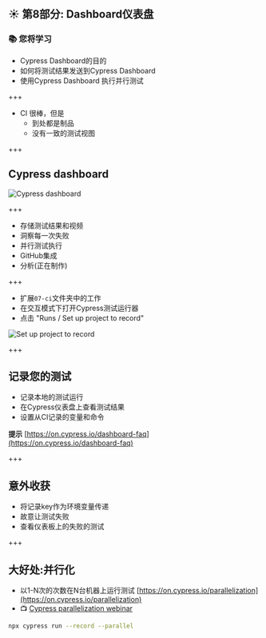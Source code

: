 ## ☀️ 第8部分: Dashboard仪表盘

### 📚 您将学习

- Cypress Dashboard的目的
- 如何将测试结果发送到Cypress Dashboard
- 使用Cypress Dashboard 执行并行测试

+++

- CI 很棒，但是
  - 到处都是制品
  - 没有一致的测试视图

+++

## Cypress dashboard

![Cypress dashboard](./img/dashboard-runs.png)

+++

- 存储测试结果和视频
- 洞察每一次失败
- 并行测试执行
- GitHub集成
- 分析(正在制作)

+++

- 扩展`07-ci`文件夹中的工作
- 在交互模式下打开Cypress测试运行器
- 点击 "Runs / Set up project to record"

![Set up project to record](./img/set-up-project-to-record.png)

+++

## 记录您的测试

- 记录本地的测试运行
- 在Cypress仪表盘上查看测试结果
- 设置从CI记录的变量和命令

**提示** [https://on.cypress.io/dashboard-faq](https://on.cypress.io/dashboard-faq)

+++

## 意外收获

- 将记录key作为环境变量传递
- 故意让测试失败
- 查看仪表板上的失败的测试

+++

## 大好处:并行化

- 以1-N次的次数在N台机器上运行测试 [https://on.cypress.io/parallelization](https://on.cypress.io/parallelization)
- 📺 [Cypress parallelization webinar](https://youtu.be/FfqD1ExUGlw)

```sh
npx cypress run --record --parallel
```
